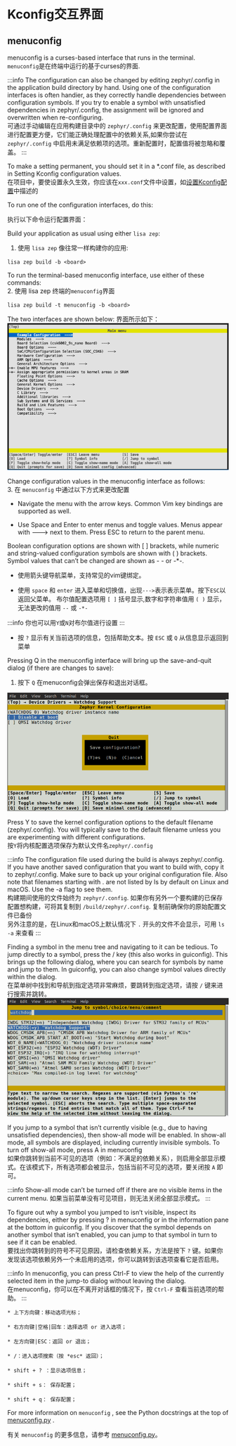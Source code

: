 # Kconfig交互界面

## menuconfig

menuconfig is a curses-based interface that runs in the terminal.  
`menuconfig`是在终端中运行的基于curses的界面.

:::info
The configuration can also be changed by editing zephyr/.config in the application build directory by hand. Using one of the configuration interfaces is often handier, as they correctly handle dependencies between configuration symbols.
If you try to enable a symbol with unsatisfied dependencies in zephyr/.config, the assignment will be ignored and overwritten when re-configuring.  
可通过手动编辑在应用构建目录中的 `zephyr/.config` 来更改配置，使用配置界面进行配置更方便，它们能正确处理配置中的依赖关系,如果你尝试在 `zephyr/.config` 中启用未满足依赖项的选项。重新配置时，配置值将被忽略和覆盖。
:::

To make a setting permanent, you should set it in a *.conf file, as described in Setting Kconfig configuration values.  
在项目中，要使设置永久生效，你应该在`xxx.conf`文件中设置，如[设置Kconfig配置](./Kconfig_configuration.md)中描述的

To run one of the configuration interfaces, do this:

执行以下命令运行配置界面：

Build your application as usual using either `lisa zep`:
1. 使用 `lisa zep` 像往常一样构建你的应用:

```
lisa zep build -b <board>
```

To run the terminal-based menuconfig interface, use either of these commands:  
2. 使用 lisa zep 终端的`menuconfig`界面

```
lisa zep build -t menuconfig -b <board>
```

The two interfaces are shown below:
界面所示如下：
![menuconfig](images/menuconfig.png)


Change configuration values in the menuconfig interface as follows:  
3. 在 `menuconfig` 中通过以下方式来更改配置

* Navigate the menu with the arrow keys. Common Vim key bindings are supported as well.

* Use Space and Enter to enter menus and toggle values. Menus appear with ---> next to them. Press ESC to return to the parent menu.

Boolean configuration options are shown with [ ] brackets, while numeric and string-valued configuration symbols are shown with ( ) brackets. Symbol values that can’t be changed are shown as - - or -*-.

* 使用箭头键导航菜单，支持常见的vim键绑定。
  
* 使用 `space` 和 `enter` 进入菜单和切换值，出现`--->`表示表示菜单。按下`ESC`以返回父菜单。
布尔值配置选项用 `[ ]` 括号显示,数字和字符串值用 `( )` 显示，无法更改的值用 `--` 或 `-*-` 

:::info
你也可以用`Y`或`N`对布尔值进行设置
:::

* 按 `?` 显示有关当前选项的信息，包括帮助文本。按  `ESC`  或  `Q`  从信息显示返回到菜单
  
Pressing Q in the menuconfig interface will bring up the save-and-quit dialog (if there are changes to save):  
1. 按下 `Q`  在menuconfig会弹出保存和退出对话框。

![menuconfig-quit](images/menuconfig-quit.png)

Press Y to save the kernel configuration options to the default filename (zephyr/.config). You will typically save to the default filename unless you are experimenting with different configurations.  
按`Y`将内核配置选项保存为默认文件名`zephyr/.config`

:::info 
The configuration file used during the build is always zephyr/.config. If you have another saved configuration that you want to build with, copy it to zephyr/.config. Make sure to back up your original configuration file.
Also note that filenames starting with . are not listed by ls by default on Linux and macOS. Use the -a flag to see them.   
构建期间使用的文件始终为 `zephyr/.config`. 如果你有另外一个要构建的已保存配置想构建，可将其复制到 `/build/zephyr/.config`. 复制前确保你的原始配置文件已备份  
另外注意的是，在Linux和macOS上默认情况下 `.` 开头的文件不会显示，可用 `ls -a`  来查看
:::

Finding a symbol in the menu tree and navigating to it can be tedious. To jump directly to a symbol, press the / key (this also works in guiconfig). This brings up the following dialog, where you can search for symbols by name and jump to them. In guiconfig, you can also change symbol values directly within the dialog.  
在菜单树中找到和导航到指定选项非常麻烦，要跳转到指定选项，请按 `/` 键来进行搜索并跳转。
![menuconfig-jump-to](images/menuconfig-jump-to.png)

If you jump to a symbol that isn’t currently visible (e.g., due to having unsatisfied dependencies), then show-all mode will be enabled. In show-all mode, all symbols are displayed, including currently invisible symbols. To turn off show-all mode, press A in menuconfig  
如果你跳转到当前不可见的选项（例如：不满足的依赖关系），则启用全部显示模式。在该模式下，所有选项都会被显示，包括当前不可见的选项，要关闭按 `A` 即可。

:::info
Show-all mode can’t be turned off if there are no visible items in the current menu.
如果当前菜单没有可见项目，则无法关闭全部显示模式。
:::

To figure out why a symbol you jumped to isn’t visible, inspect its dependencies, either by pressing ? in menuconfig or in the information pane at the bottom in guiconfig. If you discover that the symbol depends on another symbol that isn’t enabled, you can jump to that symbol in turn to see if it can be enabled.  
要找出你跳转到的符号不可见原因，请检查依赖关系，方法是按下 `?` 键。如果你发现该选项依赖另外一个未启用的选项，你可以跳转到该选项查看它是否启用。

:::info
In menuconfig, you can press Ctrl-F to view the help of the currently selected item in the jump-to dialog without leaving the dialog.  
在menuconfig，你可以在不离开对话框的情况下，按 `Ctrl-F` 查看当前选项的帮助。
:::

```
* 上下方向键：移动选项光标；

* 右方向键|空格|回车：选择选项 or 进入选项；

* 左方向键|ESC：返回 or 退出；

* /：进入选项搜索（按 *esc* 返回）；

* shift + ? ：显示选项信息；

* shift + s： 保存配置；

* shift + q： 保存配置；

```

For more information on `menuconfig` , see the Python docstrings at the top of [menuconfig.py](https://github.com/zephyrproject-rtos/zephyr/blob/main/scripts/kconfig/menuconfig.py) .  

有关 `menuconfig` 的更多信息，请参考 [menuconfig.py](#)。
